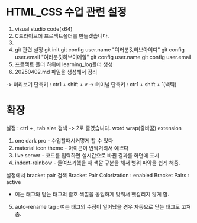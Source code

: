 # HTML_CSS 수업 관련 설정
1. visual studio code(x64)
2. C드라이브에 프로젝트폴더를 만들겠습니다.
3.  
4. git 관련 설정
git init
git config user.name "여러분깃허브아이디"
git config user.email "여러분깃허브이메일"
git config user.name
git config user.email
5. 프로젝트 폴더 하위에 learning_log폴더 생성
6. 20250402.md 파일을 생성해서 정리

-> 미리보기 단축키 : ctr1 + shift + v
-> 터미널 단축키 : ctr1 + shift + `(백틱)





# 확장

설정 : ctrl + ,
tab size 검색 -> 2로 줄였습니다.
word wrap(줄바꿈)
extension
1. one dark pro - 수업할때시커멓게 할 수 있다
2. material icon theme - 아이콘이 반짝거려서 예쁘다
3. live server - 코드를 입력하면 실시간으로 바뀐 결과를 화면에 표시
4. indent-rainbow - 들여쓰기했을 때 색깔 구분을 해서 범위 파악을 쉽게 해줌.

설정에서 bracket pair 검색
Bracket Pair Colorization : enabled
Bracket Pairs : active
- 여는 태그와 닫는 태그의 괄호 색깔을 동일하게 맞춰서 헷갈리지 않게 함.
5. auto-rename tag : 여는 태그의 수정이 일어났을 경우 자동으로 닫는 태그도 고쳐줌.
